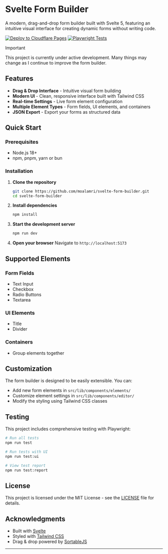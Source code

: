 # Svelte Form Builder

A modern, drag-and-drop form builder built with Svelte 5, featuring an intuitive visual interface for creating dynamic forms without writing code.

[![Deploy to Cloudflare Pages](https://github.com/moalamri/svelte-form-builder/actions/workflows/deploy.yml/badge.svg)](https://github.com/moalamri/svelte-form-builder/actions/workflows/deploy.yml)
[![Playwright Tests](https://github.com/moalamri/svelte-form-builder/actions/workflows/test.yml/badge.svg)](https://github.com/moalamri/svelte-form-builder/actions/workflows/test.yml)


> [!IMPORTANT]
> This project is currently under active development. Many things may change as I continue to improve the form builder.

## Features

- **Drag & Drop Interface** - Intuitive visual form building
- **Modern UI** - Clean, responsive interface built with Tailwind CSS
- **Real-time Settings** - Live form element configuration
- **Multiple Element Types** - Form fields, UI elements, and containers
- **JSON Export** - Export your forms as structured data

## Quick Start

### Prerequisites

- Node.js 18+
- npm, pnpm, yarn or bun

### Installation

1. **Clone the repository**

   ```bash
   git clone https://github.com/moalamri/svelte-form-builder.git
   cd svelte-form-builder
   ```
2. **Install dependencies**

   ```bash
   npm install
   ```
3. **Start the development server**

   ```bash
   npm run dev
   ```
4. **Open your browser**
   Navigate to `http://localhost:5173`

## Supported Elements

### Form Fields

- Text Input
- Checkbox
- Radio Buttons
- Textarea

### UI Elements

- Title
- Divider

### Containers

- Group elements together

## Customization

The form builder is designed to be easily extensible. You can:

- Add new form elements in `src/lib/components/elements/`
- Customize element settings in `src/lib/components/editor/`
- Modify the styling using Tailwind CSS classes

## Testing

This project includes comprehensive testing with Playwright:

```bash
# Run all tests
npm run test

# Run tests with UI
npm run test:ui

# View test report
npm run test:report
```

## License

This project is licensed under the MIT License - see the [LICENSE](LICENSE) file for details.

## Acknowledgments

- Built with [Svelte](https://svelte.dev/)
- Styled with [Tailwind CSS](https://tailwindcss.com/)
- Drag & drop powered by [SortableJS](https://sortablejs.github.io/Sortable/)

---
